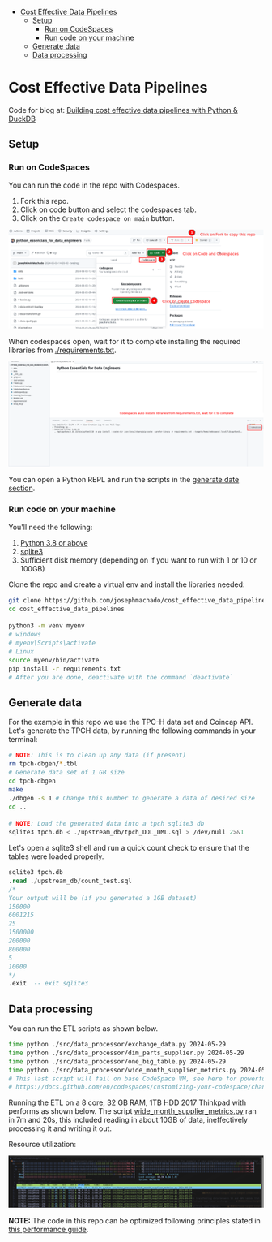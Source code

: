 * [Cost Effective Data Pipelines](#cost-effective-data-pipelines)
    * [Setup](#setup)
        * [Run on CodeSpaces](#run-on-codespaces)
        * [Run code on your machine](#run-code-on-your-machine)
    * [Generate data](#generate-data)
    * [Data processing](#data-processing)

# Cost Effective Data Pipelines

Code for blog at: [Building cost effective data pipelines with Python & DuckDB](https://www.startdataengineering.com/post/cost-effective-pipelines/) 

## Setup

### Run on CodeSpaces

You can run the code in the repo with Codespaces. 

1. Fork this repo.
2. Click on code button and select the codespaces tab.
3. Click on the `Create codespace on main` button.

![Create codespace](./assets/cs.png)

When codespaces open, wait for it to complete installing the required libraries from [./requirements.txt](./requirements.txt).

![Create codespace](./assets/cs2.png)

You can open a Python REPL and run the scripts in the [generate date section](#generate-data).

### Run code on your machine

You'll need the following:

1. [Python 3.8 or above](https://www.python.org/downloads/)
2. [sqlite3](https://www.sqlite.org/index.html)
3. Sufficient disk memory (depending on if you want to run with 1 or 10 or 100GB)


Clone the repo and create a virtual env and install the libraries needed:

```bash
git clone https://github.com/josephmachado/cost_effective_data_pipelines.git
cd cost_effective_data_pipelines

python3 -m venv myenv
# windows
# myenv\Scripts\activate
# Linux
source myenv/bin/activate
pip install -r requirements.txt
# After you are done, deactivate with the command `deactivate`
```

## Generate data

For the example in this repo we use the TPC-H data set and Coincap API.
Let's generate the TPCH data, by running the following commands in your terminal:

```bash
# NOTE: This is to clean up any data (if present) 
rm tpch-dbgen/*.tbl
# Generate data set of 1 GB size
cd tpch-dbgen
make
./dbgen -s 1 # Change this number to generate a data of desired size
cd ..

# NOTE: Load the generated data into a tpch sqlite3 db
sqlite3 tpch.db < ./upstream_db/tpch_DDL_DML.sql > /dev/null 2>&1
```

Let's open a sqlite3 shell and run a quick count check to ensure that the tables were loaded properly.

```sql
sqlite3 tpch.db
.read ./upstream_db/count_test.sql
/* 
Your output will be (if you generated a 1GB dataset)
150000
6001215
25
1500000
200000
800000
5
10000
*/
.exit  -- exit sqlite3
```

## Data processing

You can run the ETL scripts as shown below.

```bash
time python ./src/data_processor/exchange_data.py 2024-05-29
time python ./src/data_processor/dim_parts_supplier.py 2024-05-29
time python ./src/data_processor/one_big_table.py 2024-05-29
time python ./src/data_processor/wide_month_supplier_metrics.py 2024-05-29
# This last script will fail on base CodeSpace VM, see here for powerful Codespace VMS:`
# https://docs.github.com/en/codespaces/customizing-your-codespace/changing-the-machine-type-for-your-codespace?tool=webui
```

Running the ETL on a 8 core, 32 GB RAM, 1TB HDD 2017 Thinkpad with performs as shown below. The script [wide_month_supplier_metrics.py](./src/data_processor/wide_month_supplier_metrics.py) ran in 7m and 20s, this included reading in about 10GB of data, ineffectively processing it and writing it out.

Resource utilization:

![htop](./assets/htop.png)

**NOTE:** The code in this repo can be optimized following principles stated in [this performance guide](https://duckdb.org/docs/guides/performance/overview.html).
